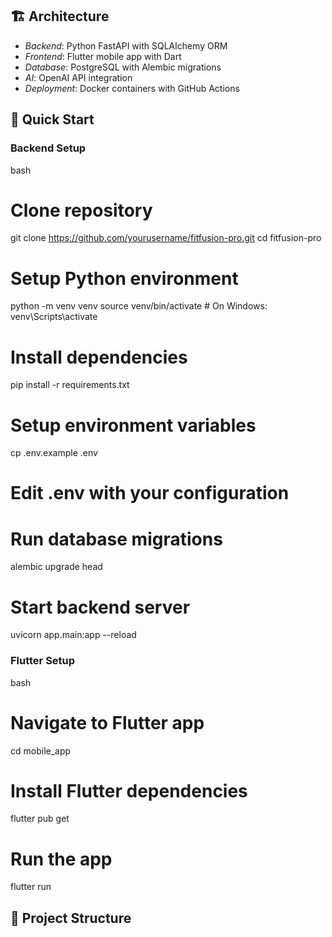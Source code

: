 ## 🏗 Architecture

- *Backend*: Python FastAPI with SQLAlchemy ORM
- *Frontend*: Flutter mobile app with Dart
- *Database*: PostgreSQL with Alembic migrations
- *AI*: OpenAI API integration
- *Deployment*: Docker containers with GitHub Actions

## 🚀 Quick Start

### Backend Setup

bash
# Clone repository
git clone https://github.com/yourusername/fitfusion-pro.git
cd fitfusion-pro

# Setup Python environment
python -m venv venv
source venv/bin/activate  # On Windows: venv\Scripts\activate

# Install dependencies
pip install -r requirements.txt

# Setup environment variables
cp .env.example .env
# Edit .env with your configuration

# Run database migrations
alembic upgrade head

# Start backend server
uvicorn app.main:app --reload


### Flutter Setup

bash
# Navigate to Flutter app
cd mobile_app

# Install Flutter dependencies
flutter pub get

# Run the app
flutter run


## 📁 Project Structure

